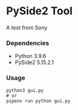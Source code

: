 # PySide2 Tool
A test from Sony

### Dependencies
- Python 3.9.6
- PySide2 5.15.2.1

### Usage
```shell
python3 gui.py
# or
pipenv run python gui.py
```
